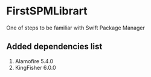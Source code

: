 # FirstSPMLibrart

One of steps to be familiar with Swift Package Manager

## Added dependencies list

1. Alamofire 5.4.0
2. KingFisher 6.0.0
